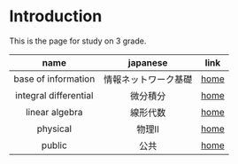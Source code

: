 # Introduction
This is the page for study on 3 grade.

|name|japanese|link|
|:--:|:--:|:--:|
|base of information|情報ネットワーク基礎|[home](./base_of_information/index.md)|
|integral differential|微分積分|[home](./integral_differential/index.md)|
|linear algebra|線形代数|[home](./linear_algebra/index.md)|
|physical|物理Ⅱ|[home](./physical/index.md)|
|public|公共|[home](./public/index.md)|